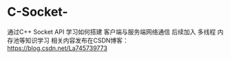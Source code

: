 # C-Socket-
通过C++ Socket API 学习如何搭建 客户端与服务端网络通信 后续加入 多线程 内存池等知识学习
相关内容发布在CSDN博客：https://blog.csdn.net/La745739773
